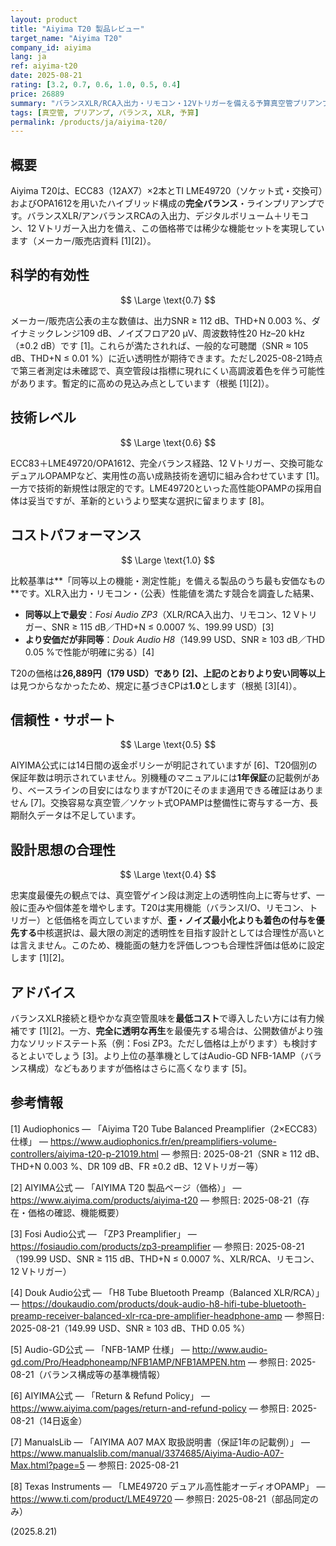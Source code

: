 ```yaml
---
layout: product
title: "Aiyima T20 製品レビュー"
target_name: "Aiyima T20"
company_id: aiyima
lang: ja
ref: aiyima-t20
date: 2025-08-21
rating: [3.2, 0.7, 0.6, 1.0, 0.5, 0.4]
price: 26889
summary: "バランスXLR/RCA入出力・リモコン・12Vトリガーを備える予算真空管プリアンプ。メーカー公表値は良好で、価格は前例のない水準です。"
tags: [真空管, プリアンプ, バランス, XLR, 予算]
permalink: /products/ja/aiyima-t20/
---
```


## 概要

Aiyima T20は、ECC83（12AX7）×2本とTI LME49720（ソケット式・交換可）およびOPA1612を用いたハイブリッド構成の**完全バランス**・ラインプリアンプです。バランスXLR/アンバランスRCAの入出力、デジタルボリューム＋リモコン、12 Vトリガー入出力を備え、この価格帯では稀少な機能セットを実現しています（メーカー/販売店資料 [1][2]）。

## 科学的有効性

$$ \Large \text{0.7} $$

メーカー/販売店公表の主な数値は、出力SNR ≥ 112 dB、THD+N 0.003 %、ダイナミックレンジ109 dB、ノイズフロア20 µV、周波数特性20 Hz–20 kHz（±0.2 dB）です [1]。これらが満たされれば、一般的な可聴閾（SNR ≈ 105 dB、THD+N ≤ 0.01 %）に近い透明性が期待できます。ただし2025-08-21時点で第三者測定は未確認で、真空管段は指標に現れにくい高調波着色を伴う可能性があります。暫定的に高めの見込み点としています（根拠 [1][2]）。

## 技術レベル

$$ \Large \text{0.6} $$

ECC83＋LME49720/OPA1612、完全バランス経路、12 Vトリガー、交換可能なデュアルOPAMPなど、実用性の高い成熟技術を適切に組み合わせています [1]。一方で技術的新規性は限定的です。LME49720といった高性能OPAMPの採用自体は妥当ですが、革新的というより堅実な選択に留まります [8]。

## コストパフォーマンス

$$ \Large \text{1.0} $$

比較基準は**「同等以上の機能・測定性能」を備える製品のうち最も安価なもの**です。XLR入出力・リモコン・（公表）性能値を満たす競合を調査した結果、

- **同等以上で最安**：*Fosi Audio ZP3*（XLR/RCA入出力、リモコン、12 Vトリガー、SNR ≥ 115 dB／THD+N ≤ 0.0007 %、199.99 USD）[3]  
- **より安価だが非同等**：*Douk Audio H8*（149.99 USD、SNR ≥ 103 dB／THD 0.05 %で性能が明確に劣る）[4]

T20の価格は**26,889円（179 USD）**であり [2]、上記のとおり**より安い同等以上**は見つからなかったため、規定に基づきCPは**1.0**とします（根拠 [3][4]）。

## 信頼性・サポート

$$ \Large \text{0.5} $$

AIYIMA公式には14日間の返金ポリシーが明記されていますが [6]、T20個別の保証年数は明示されていません。別機種のマニュアルには**1年保証**の記載例があり、ベースラインの目安にはなりますがT20にそのまま適用できる確証はありません [7]。交換容易な真空管／ソケット式OPAMPは整備性に寄与する一方、長期耐久データは不足しています。

## 設計思想の合理性

$$ \Large \text{0.4} $$

忠実度最優先の観点では、真空管ゲイン段は測定上の透明性向上に寄与せず、一般に歪みや個体差を増やします。T20は実用機能（バランスI/O、リモコン、トリガー）と低価格を両立していますが、**歪・ノイズ最小化よりも着色の付与を優先する**中核選択は、最大限の測定的透明性を目指す設計としては合理性が高いとは言えません。このため、機能面の魅力を評価しつつも合理性評価は低めに設定します [1][2]。

## アドバイス

バランスXLR接続と穏やかな真空管風味を**最低コスト**で導入したい方には有力候補です [1][2]。一方、**完全に透明な再生**を最優先する場合は、公開数値がより強力なソリッドステート系（例：Fosi ZP3。ただし価格は上がります）も検討するとよいでしょう [3]。より上位の基準機としてはAudio-GD NFB-1AMP（バランス構成）などもありますが価格はさらに高くなります [5]。

## 参考情報

[1] Audiophonics — 「Aiyima T20 Tube Balanced Preamplifier（2×ECC83）仕様」 — https://www.audiophonics.fr/en/preamplifiers-volume-controllers/aiyima-t20-p-21019.html — 参照日: 2025-08-21（SNR ≥ 112 dB、THD+N 0.003 %、DR 109 dB、FR ±0.2 dB、12 Vトリガー等）

[2] AIYIMA公式 — 「AIYIMA T20 製品ページ（価格）」 — https://www.aiyima.com/products/aiyima-t20 — 参照日: 2025-08-21（存在・価格の確認、機能概要）

[3] Fosi Audio公式 — 「ZP3 Preamplifier」 — https://fosiaudio.com/products/zp3-preamplifier — 参照日: 2025-08-21（199.99 USD、SNR ≥ 115 dB、THD+N ≤ 0.0007 %、XLR/RCA、リモコン、12 Vトリガー）

[4] Douk Audio公式 — 「H8 Tube Bluetooth Preamp（Balanced XLR/RCA）」 — https://doukaudio.com/products/douk-audio-h8-hifi-tube-bluetooth-preamp-receiver-balanced-xlr-rca-pre-amplifier-headphone-amp — 参照日: 2025-08-21（149.99 USD、SNR ≥ 103 dB、THD 0.05 %）

[5] Audio-GD公式 — 「NFB-1AMP 仕様」 — http://www.audio-gd.com/Pro/Headphoneamp/NFB1AMP/NFB1AMPEN.htm — 参照日: 2025-08-21（バランス構成等の基準機情報）

[6] AIYIMA公式 — 「Return & Refund Policy」 — https://www.aiyima.com/pages/return-and-refund-policy — 参照日: 2025-08-21（14日返金）

[7] ManualsLib — 「AIYIMA A07 MAX 取扱説明書（保証1年の記載例）」 — https://www.manualslib.com/manual/3374685/Aiyima-Audio-A07-Max.html?page=5 — 参照日: 2025-08-21

[8] Texas Instruments — 「LME49720 デュアル高性能オーディオOPAMP」 — https://www.ti.com/product/LME49720 — 参照日: 2025-08-21（部品同定のみ）

(2025.8.21)

